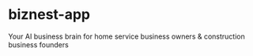 # biznest-app
Your AI business brain for home service business owners &amp; construction business founders
